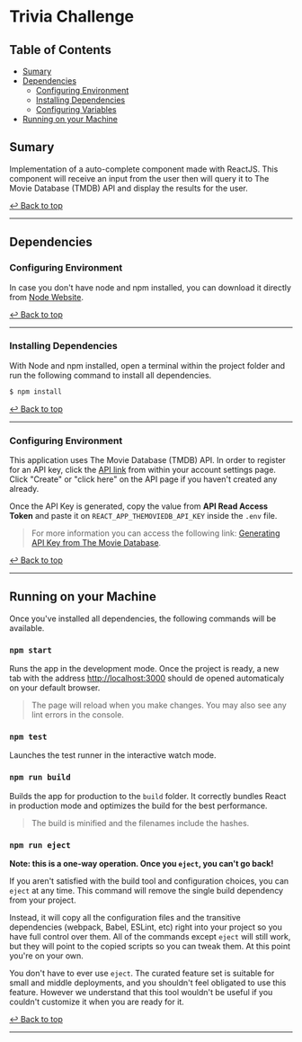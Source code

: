 # Trivia Challenge

## Table of Contents

- [Sumary](#sumary)
- [Dependencies](#dependencies)
  - [Configuring Environment](#configuring-environment)
  - [Installing Dependencies](#installing-dependencies)
  - [Configuring Variables](#configuring-variables)
- [Running on your Machine](#running-on-your-machine)

## Sumary

Implementation of a auto-complete component made with ReactJS. This component will receive an input from the user then will query it to The Movie Database (TMDB) API and display the results for the user.

[↩ Back to top](#trivia-challenge) <br/>

---

## Dependencies

### Configuring Environment

In case you don't have node and npm installed, you can download it directly from [Node Website](https://nodejs.org/en/download/).

[↩ Back to top](#quick-start) <br/>

---

### Installing Dependencies

With Node and npm installed, open a terminal within the project folder and run the following command to install all dependencies.

```bash
$ npm install
```

[↩ Back to top](#quick-start) <br/>

---

### Configuring Environment

This application uses The Movie Database (TMDB) API. In order to register for an API key, click the [API link](https://www.themoviedb.org/settings/api) from within your account settings page. Click "Create" or "click here" on the API page if you haven't created any already.

Once the API Key is generated, copy the value from **API Read Access Token** and paste it on `REACT_APP_THEMOVIEDB_API_KEY` inside the `.env` file.

> For more information you can access the following link: [Generating API Key from The Movie Database](https://developers.themoviedb.org/3/getting-started/introduction).

[↩ Back to top](#quick-start) <br/>

---

## Running on your Machine

Once you've installed all dependencies, the following commands will be available.

### `npm start`

Runs the app in the development mode. Once the project is ready, a new tab with the address [http://localhost:3000](http://localhost:3000) should de opened automaticaly on your default browser.

> The page will reload when you make changes. You may also see any lint errors in the console.

### `npm test`

Launches the test runner in the interactive watch mode.

### `npm run build`

Builds the app for production to the `build` folder. It correctly bundles React in production mode and optimizes the build for the best performance.

> The build is minified and the filenames include the hashes.

### `npm run eject`

**Note: this is a one-way operation. Once you `eject`, you can't go back!**

If you aren't satisfied with the build tool and configuration choices, you can `eject` at any time. This command will remove the single build dependency from your project.

Instead, it will copy all the configuration files and the transitive dependencies (webpack, Babel, ESLint, etc) right into your project so you have full control over them. All of the commands except `eject` will still work, but they will point to the copied scripts so you can tweak them. At this point you're on your own.

You don't have to ever use `eject`. The curated feature set is suitable for small and middle deployments, and you shouldn't feel obligated to use this feature. However we understand that this tool wouldn't be useful if you couldn't customize it when you are ready for it.

[↩ Back to top](#quick-start) <br/>

---